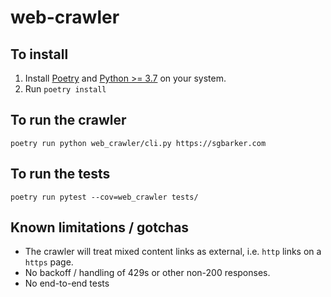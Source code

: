 # web-crawler

## To install
1. Install [Poetry](https://python-poetry.org/docs/) and [Python >= 3.7](https://www.python.org/downloads/) on your system.
2. Run `poetry install`

## To run the crawler
`poetry run python web_crawler/cli.py https://sgbarker.com`

## To run the tests
`poetry run pytest --cov=web_crawler tests/`

## Known limitations / gotchas
 - The crawler will treat mixed content links as external, i.e. `http` links on a `https` page.
 - No backoff / handling of 429s or other non-200 responses.
 - No end-to-end tests
